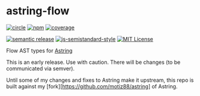 # astring-flow
[![circle][circle-image]][circle-url]
[![npm][npm-image]][npm-url]
[![coverage][coverage-image]][coverage-url]

[![semantic release][semantic-release-image]][semantic-release-url]
[![js-semistandard-style][semistandard-image]][semistandard-url]
[![MIT License][license-image]][license-url]

Flow AST types for [Astring][astring-url]

This is an early release. Use with caution. There will be changes (to be communicated via semver).

Until some of my changes and fixes to Astring make it upstream, this repo is built against my [fork][https://github.com/motiz88/astring] of Astring.  

[astring-url]: https://github.com/davidbonnet/astring
[circle-image]: https://img.shields.io/circleci/project/motiz88/astring-flow.svg?style=flat-square
[circle-url]: https://circleci.com/gh/motiz88/astring-flow
[npm-image]: https://img.shields.io/npm/v/astring-flow.svg?style=flat-square
[npm-url]: https://npmjs.org/package/astring-flow
[semantic-release-image]: https://img.shields.io/badge/%20%20%F0%9F%93%A6%F0%9F%9A%80-semantic--release-e10079.svg?style=flat-square
[semantic-release-url]: https://github.com/semantic-release/semantic-release
[license-image]: http://img.shields.io/badge/license-MIT-brightgreen.svg?style=flat-square
[license-url]: http://motiz88.mit-license.org/
[semistandard-image]: https://img.shields.io/badge/code%20style-semistandard-brightgreen.svg?style=flat-square
[semistandard-url]: https://github.com/Flet/semistandard
[coverage-image]: https://img.shields.io/codecov/c/github/motiz88/astring-flow.svg
[coverage-url]: https://codecov.io/gh/motiz88/astring-flow
